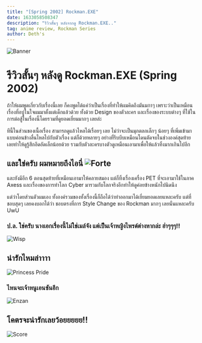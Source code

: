 ```yaml
---
title: "[Spring 2002] Rockman.EXE"
date: 1633058508347
description: "รีวิวสั้นๆ หลังจากดู Rockman.EXE.."
tag: anime review, Rockman Series
author: Deth's
---
```


![Banner](https://sv1.picz.in.th/images/2021/10/01/CLZdWS.jpg)

# รีวิวสั้นๆ หลังดู Rockman.EXE (Spring 2002)

ถ้าให้ผมพูดเกี่ยวกับเรื่องนี้เลย ก็คงพูดได้แค่ว่าเป็นเรื่องที่ทำให้ผมคิดถึงมันมกาๆ เพราะว่าเป็นเหมือนเรื่องที่อบู่ในใจผมมาตั้งแต่เด็กแล้วด้วย ทั้งด้วย Design ของตัวละคร และเรื่องของระบบต่างๆ ที่ใช้ในการต่อสู้ในเรื่องนี้โดยรวมที่ดูยอดเยี่ยมมากๆ เลยล่ะ

ทีนี้ในส่วนของเนื้อเรื่อง สามารถดูแล้วไหลได้เรื่อยๆ เลย ไม่ว่าจะเป็นมุกตลกเล็กๆ น้อยๆ ที่เพิ่มเข้ามาแบบค่อนข้างลื่นไหลไปกับตัวเรื่อง แต่ก็ด้วยหลายๆ อย่างที่รีบบีบเหมือนโดนตัดจบในช่วงองค์สุดท้าย เลยทำให้ดูรู้สึกอึดอัดเล็กน้อยด้วย รวมกับตัวละครบางตัวดูเหมือนเอามาเพื่อให้แล้วทิ้งมากเกินไปอีก

## และใช่ครับ ผมหมายถึงไอนี่ ![Forte](https://sv1.picz.in.th/images/2021/10/01/CLZIp8.jpg)

และยังมีอีก 6 ตอนสุดท้ายที่เหมือนเอามาให้คลายสมอง แต่ก็ทิ้งเรื่องเครื่อง PET ที่จะเอามาใช้ในภาค Axess และเรื่องของการทำโลก Cyber มารวมกับโลกจริงอีกทำให้ดูค่อยข้างหนักไปนิดนึง

แต่ว่าโดยส่วนตัวผมเอง ทั้งองค์รวมของทั้งเรื่องนี้ก็ถือได้ว่าทำออกมาได้เยี่ยมยอดเลยแหละครับ แต่ที่ชอบสุดๆ เลยคงบอกได้ว่า ชอบตรงที่การ Style Change ของ Rockman มากๆ เลยนั่นแหละครับ UwU

### ป.ล. ใช่ครับ นางเอกเรื่องนี้ไม่ใช่เมล์จัง แต่เป็นเจ้าหญิงไพรด์ต่างหากล่ะ ฮ่าๆๆๆ!!
![Wisp](https://sv1.picz.in.th/images/2021/10/01/CL1q8Z.png)
## น่ารักไหมล่าาาา
![Princess Pride](https://sv1.picz.in.th/images/2021/10/01/CL1QB0.png)

### ไหนจะเจ้าหนูเอนซันอีก
![Enzan](https://sv1.picz.in.th/images/2021/10/01/CLKXMP.jpg)
## โคตรจะน่ารักเลยว้อยยยยย!!


![Score](https://img.shields.io/badge/Score-9%2F10-coral?style=for-the-badge)
